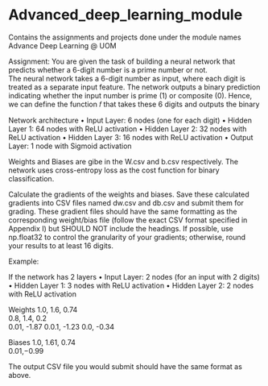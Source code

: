 # Advanced_deep_learning_module
Contains the assignments and projects done under the module names Advance Deep Learning @ UOM

Assignment: 
You are given the task of building a neural network that predicts whether a 6-digit number is a prime number or not.  
The neural network takes a 6-digit number as input, where each digit is treated as a separate input feature. 
The network outputs a binary prediction indicating whether the input number is prime (1) or composite (0). 
Hence, we can define the function 𝑓 that takes these 6 digits and outputs the binary 

Network architecture 
• Input Layer: 6 nodes (one for each digit) 
• Hidden Layer 1: 64 nodes with ReLU activation 
• Hidden Layer 2: 32 nodes with ReLU activation 
• Hidden Layer 3: 16 nodes with ReLU activation 
• Output Layer: 1 node with Sigmoid activation 

Weights and Biases are gibe in the W.csv and b.csv respectively. 
The network uses cross-entropy loss as the cost function for binary classification. 

Calculate the gradients of the weights and biases. Save these calculated gradients into CSV files named dw.csv and db.csv 
and submit them for grading. These gradient files should have the same formatting as the 
corresponding weight/bias file (follow the exact CSV format specified in Appendix I) but 
SHOULD NOT include the headings. If possible, use np.float32 to control the granularity of 
your gradients; otherwise, round your results to at least 16 digits.

Example: 

If the network has 2 layers
• Input Layer: 2 nodes (for an input with 2 digits) 
• Hidden Layer 1: 3 nodes with ReLU activation 
• Hidden Layer 2: 2 nodes with ReLU activation 

Weights
1.0, 1.6, 0.74                
0.8, 1.4, 0.2                    
0.01, -1.87 
0.0.1, -1.23 
0.0, -0.34 

Biases
1.0, 1.61, 0.74                               
0.01,−0.99  

The output CSV file you would submit should have the same format as above.
